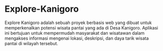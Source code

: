 # Explore-Kanigoro
Explore Kanigoro adalah sebuah proyek berbasis web yang dibuat untuk memperkenalkan potensi wisata pantai yang ada di Desa Kanigoro. Aplikasi ini bertujuan untuk mempermudah masyarakat dan wisatawan dalam mengakses informasi mengenai lokasi, deskripsi, dan daya tarik wisata pantai di wilayah tersebut.
